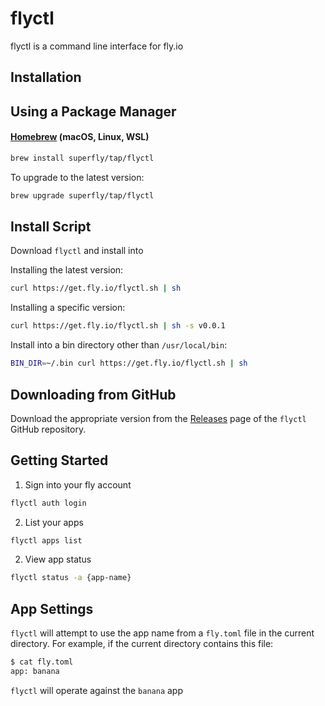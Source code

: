 # flyctl

flyctl is a command line interface for fly.io

## Installation

## Using a Package Manager

#### [Homebrew](https://brew.sh) (macOS, Linux, WSL)

```bash
brew install superfly/tap/flyctl
```
To upgrade to the latest version:

```bash
brew upgrade superfly/tap/flyctl
```

## Install Script

Download `flyctl` and install into 

Installing the latest version:

```bash
curl https://get.fly.io/flyctl.sh | sh
```

Installing a specific version:

```bash
curl https://get.fly.io/flyctl.sh | sh -s v0.0.1
```

Install into a bin directory other than `/usr/local/bin`:
```bash
BIN_DIR=~/.bin curl https://get.fly.io/flyctl.sh | sh
```
## Downloading from GitHub

Download the appropriate version from the [Releases](https://github.com/superfly/flyctl/releases) page of the `flyctl` GitHub repository.

## Getting Started

1. Sign into your fly account

```bash
flyctl auth login
```

2. List your apps

```bash
flyctl apps list
```

2. View app status

```bash
flyctl status -a {app-name}
```

## App Settings

`flyctl` will attempt to use the app name from a `fly.toml` file in the current directory. For example, if the current directory contains this file:


```bash
$ cat fly.toml
app: banana
```

`flyctl` will operate against the `banana` app
